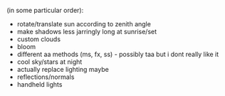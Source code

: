 (in some particular order):

- rotate/translate sun according to zenith angle
- make shadows less jarringly long at sunrise/set
- custom clouds
- bloom
- different aa methods (ms, fx, ss) - possibly taa but i dont really like it
- cool sky/stars at night
- actually replace lighting maybe
- reflections/normals
- handheld lights